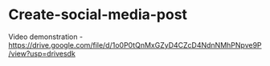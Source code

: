 # Create-social-media-post       
 Video demonstration - https://drive.google.com/file/d/1o0P0tQnMxGZyD4CZcD4NdnNMhPNpve9P/view?usp=drivesdk
